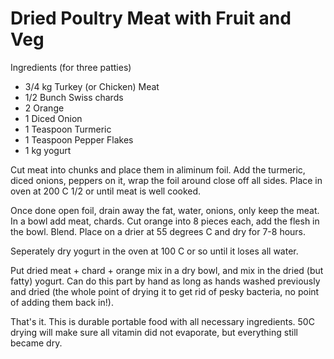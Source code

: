 # Dried Poultry Meat with Fruit and Veg

Ingredients (for three patties)

* 3/4 kg Turkey (or Chicken) Meat
* 1/2 Bunch Swiss chards 
* 2 Orange
* 1 Diced Onion
* 1 Teaspoon Turmeric
* 1 Teaspoon Pepper Flakes
* 1 kg yogurt

Cut meat into chunks and place them in aliminum foil. Add the turmeric,
diced onions, peppers on it, wrap the foil around close off all sides.
Place in oven at 200 C 1/2 or until meat is well cooked.

Once done open foil, drain away the fat, water, onions, only keep the
meat. In a bowl add meat, chards. Cut orange into 8 pieces each, add
the flesh in the bowl. Blend. Place on a drier at 55 degrees C and dry
for 7-8 hours.

Seperately dry yogurt in the oven at 100 C or so until it loses all water.

Put dried meat + chard + orange mix in a dry bowl, and mix in the
dried (but fatty) yogurt. Can do this part by hand as long as hands
washed previously and dried (the whole point of drying it to get rid
of pesky bacteria, no point of adding them back in!).

That's it. This is durable portable food with all necessary ingredients.
50C drying will make sure all vitamin did not evaporate, but everything
still became dry.

